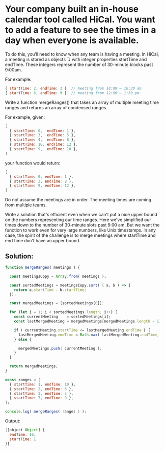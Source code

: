 # Your company built an in-house calendar tool called HiCal. You want to add a feature to see the times in a day when everyone is available.

To do this, you’ll need to know when any team is having a meeting. In HiCal, a meeting is stored as objects ↴ with integer properties startTime and endTime. These integers represent the number of 30-minute blocks past 9:00am.

For example:
```javascript
{ startTime: 2, endTime: 3 }  // meeting from 10:00 – 10:30 am
{ startTime: 6, endTime: 9 }  // meeting from 12:00 – 1:30 pm
```

Write a function mergeRanges() that takes an array of multiple meeting time ranges and returns an array of condensed ranges.

For example, given:
```javascript
[
  { startTime: 0,  endTime: 1 },
  { startTime: 3,  endTime: 5 },
  { startTime: 4,  endTime: 8 },
  { startTime: 10, endTime: 12 },
  { startTime: 9,  endTime: 10 },
]
```
your function would return:
```javascript
[
  { startTime: 0, endTime: 1 },
  { startTime: 3, endTime: 8 },
  { startTime: 9, endTime: 12 },
]
```

Do not assume the meetings are in order. The meeting times are coming from multiple teams.

Write a solution that's efficient even when we can't put a nice upper bound on the numbers representing our time ranges. Here we've simplified our times down to the number of 30-minute slots past 9:00 am. But we want the function to work even for very large numbers, like Unix timestamps. In any case, the spirit of the challenge is to merge meetings where startTime and endTime don't have an upper bound.

## Solution:
```javascript
function mergeRanges( meetings ) {

  const meetingsCopy = Array.from( meetings );

  const sortedMeetings = meetingsCopy.sort( ( a, b ) => {
    return a.startTime - b.startTime;
  });

  const mergedMeetings = [sortedMeetings[0]];

  for (let i = 1; i < sortedMeetings.length; i++) {
    const currentMeeting    = sortedMeetings[i];
    const lastMergedMeeting = mergedMeetings[mergedMeetings.length - 1];

    if ( currentMeeting.startTime <= lastMergedMeeting.endTime ) {
      lastMergedMeeting.endTime = Math.max( lastMergedMeeting.endTime, currentMeeting.endTime );
    } else {

      mergedMeetings.push( currentMeeting );
    }
  }

  return mergedMeetings;
}

const ranges = [
  { startTime: 1, endTime: 10 },
  { startTime: 2, endTime: 6 },
  { startTime: 3, endTime: 5 },
  { startTime: 7, endTime: 9 },
];

console.log( mergeRanges( ranges ) );
```
Output:
```javascript
[[object Object] {
  endTime: 10,
  startTime: 1
}]
```

